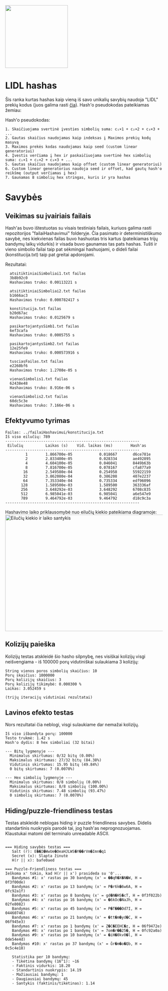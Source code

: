 <img width = 200, src="https://logoeps.com/wp-content/uploads/2013/12/lidl-supermarkets-vector-logo.png">
<h1>LIDL hashas</h1>


<p>Šis ranka kurtas hashas kaip vieną iš savo unikalių savybių naudoja "LIDL" prekių kodus (juos galima rasti <a href="https://www.lidl.lt/static/assets/NMP-ispardavimas-parduotuvese-182_185_175-1-673101.pdf">čia</a>). Hash'o pseudokodas pateikiamas žemiau: </p>

<p>Hash'o pseudokodas:</p>

````
1. Skaičiuojama svertinė įvesties simbolių suma: c₁×1 + c₂×2 + c₃×3 + ...
2. Gautas skaičius naudojamas kaip indeksas į Maximos prekių kodų masyvą
3. Maximos prekės kodas naudojamas kaip seed (custom linear generatoriui)
4. Įvestis verčiama į hex ir paskaičiuojama svertinė hex simbolių suma: c₁×1 + c₂×2 + c₃×3 + ...
5. Gautas skaičius naudojamas kaip offset (custom linear generatoriui)
6. Custom linear generatorius naudoja seed ir offset, kad gautų hash'o reikšmę (output verčiamas į hex)
7. Gaunamas 8 simbolių hex stringas, kuris ir yra hashas
````

<h1>Savybės</h1>
<h2>Veikimas su įvairiais failais</h2>
  Hash'as buvo ištestuotas su visais testiniais failais, kuriuos galima rasti repozitorijos "failaiHashavimui" folderyje. Čia pasimato ir deterministiškumo savybė, nes kiekvienas failas buvo hashuotas tris kartus (pateikiamas trijų bandymų laikų vidurkis) ir visada buvo gaunamas tas pats hashas. Tušti ir vieno simbolio failai taip pat sėkmingai hashuojami, o dideli failai (konstitucija.txt) taip pat greitai apdorojami.
  
  Rezultatai:
  
````
  atsitiktiniaiSimboliai1.txt failas
  3b8b92c0
  Hashavimas truko: 0.00113221 s

  atsitiktiniaiSimboliai2.txt failas
  b1666ac3
  Hashavimas truko: 0.000782417 s

  konstitucija.txt failas
  b20d67ac
  Hashavimas truko: 0.0125679 s

  pasikartojantysSimb1.txt failas
  6ef3cafa
  Hashavimas truko: 0.0005755 s

  pasikartojantysSimb2.txt failas
  12e25fe9
  Hashavimas truko: 0.000573916 s

  tusciasFailas.txt failas
  e2260bf6
  Hashavimas truko: 1.2708e-05 s

  vienasSimbolis1.txt failas
  62438e48
  Hashavimas truko: 8.916e-06 s

  vienasSimbolis2.txt failas
  60dc5c3e
  Hashavimas truko: 7.166e-06 s

````

<h2>Efektyvumo tyrimas</h2>

````
Failas: ../failaiHashavimui/konstitucija.txt
Iš viso eilučių: 789
------------------------------------------------------------
 Eilučių          Laikas (s)    Vid. laikas (ms)        Hash'as
------------------------------------------------------------
         1        1.866700e-05            0.018667       d6ce781e
         2        2.833400e-05            0.028334       ae492895
         4        4.604100e-05            0.046041       8449b63b
         8        7.816700e-05            0.078167       cfa877a9
        16        2.549580e-04            0.254958       55922159
        32        3.862080e-04            0.386208       407e2237
        64        7.353340e-04            0.735334       edf96096
       128        1.589500e-03            1.589500       363336af
       256        3.648292e-03            3.648292       6708c835
       512        6.985041e-03            6.985041       a6e547e9
       789        9.464792e-03            9.464792       d18c9c3a
------------------------------------------------------------
````
Hashavimo laiko priklausomybė nuo eilučių kiekio pateikiama diagramoje:
<img width="600" height="371" alt="Eilučių kiekio ir laiko santykis" src="https://github.com/user-attachments/assets/cd405688-fa3b-42b0-b15d-ae5aadb0acfc" />



<h2>Kolizijų paieška</h2>
Kolizijų testas atskleidė šio hasho silpnybę, nes visiškai kolizijų visgi neišvengiama - iš 100000 porų vidutiniškai sulaukiama 3 kolizijų:

````
String vienos poros simbolių skaičius: 10
Porų skaičius: 1000000
Porų kolizijų skaičius: 3
Porų kolizijų tikimybė: 0.000300 %
Laikas: 3.052459 s

(trijų iteracijų vidutiniai rezultatai)
````

<h2>Lavinos efekto testas</h2>
Nors rezultatai čia neblogi, visgi sulaukiame dar nemažai kolizijų.

````
Iš viso išbandyta porų: 100000
Testo trukmė: 1.42 s
Hash'o dydis: 8 hex simboliai (32 bitai)

--- Bitų lygmenyje ---
  Minimalus skirtumas: 0/32 bitų (0.00%)
  Maksimalus skirtumas: 27/32 bitų (84.38%)
  Vidutinis skirtumas: 15.95 bitų (49.84%)
  0 bitų skirtumas: 7 (0.0070%)

--- Hex simbolių lygmenyje ---
  Minimalus skirtumas: 0/8 simbolių (0.00%)
  Maksimalus skirtumas: 8/8 simbolių (100.00%)
  Vidutinis skirtumas: 7.48 simbolių (93.47%)
  0 simbolių skirtumas: 7 (0.0070%)
````

<h2>Hiding/puzzle-friendliness testas</h2>
Testas atskleidė neblogas hiding ir puzzle friendliness savybes. Didelis standartinis nuokrypis parodė tai, jog hash'as neprognozuojamas. Klaustukai matomi dėl terminalo unreadable ASCII.

````

=== Hiding savybės testas ===
   Salt (r): E��I�WwUe�OeaHJLWS�Y��rVm�Imn�q1
   Secret (x): Slapta žinutė
   H(r || x): bafe0aed

=== Puzzle-Friendliness testas ===
Ieškoma x' tokio, kad H(r || x') prasideda su '0'...
   Bandymas #1: x' rastas po 30 bandymų (x' = ��qR�X�N�W, H = 0f3f00de)
   Bandymas #2: x' rastas po 13 bandymų (x' = P�r6k�6w6A, H = 0fc92a1f)
   Bandymas #3: x' rastas po 8 bandymų (x' = gd�N�HS�cT, H = 0f3f022b)
   Bandymas #4: x' rastas po 16 bandymų (x' = �6kOc�NaJh, H = 02fe8082)
   Bandymas #5: x' rastas po 45 bandymų (x' = P�T���Od7I, H = 04460746)
   Bandymas #6: x' rastas po 21 bandymų (x' = �tt�m�yd�C, H = 06f945e3)
   Bandymas #7: x' rastas po 1 bandymų (x' = Z�C�EEHC�z, H = 06f9472e)
   Bandymas #8: x' rastas po 1 bandymų (x' = 7om�r��25�, H = 0fc92a0a)
   Bandymas #9: x' rastas po 10 bandymų (x' = �iH�0kv0�l, H = 0de54e4d)
   Bandymas #10: x' rastas po 37 bandymų (x' = ůr�m�o�Qb, H = 0c5c4e18)

   Statistika per 10 bandymų:
   - Tikėtina bandymų (16^1): ~16
   - Faktinis vidurkis: 18.20
   - Standartinis nuokrypis: 14.19
   - Mažiausiai bandymų: 1
   - Daugiausiai bandymų: 45
   - Santykis (faktinis/tikėtinas): 1.14
   ````
